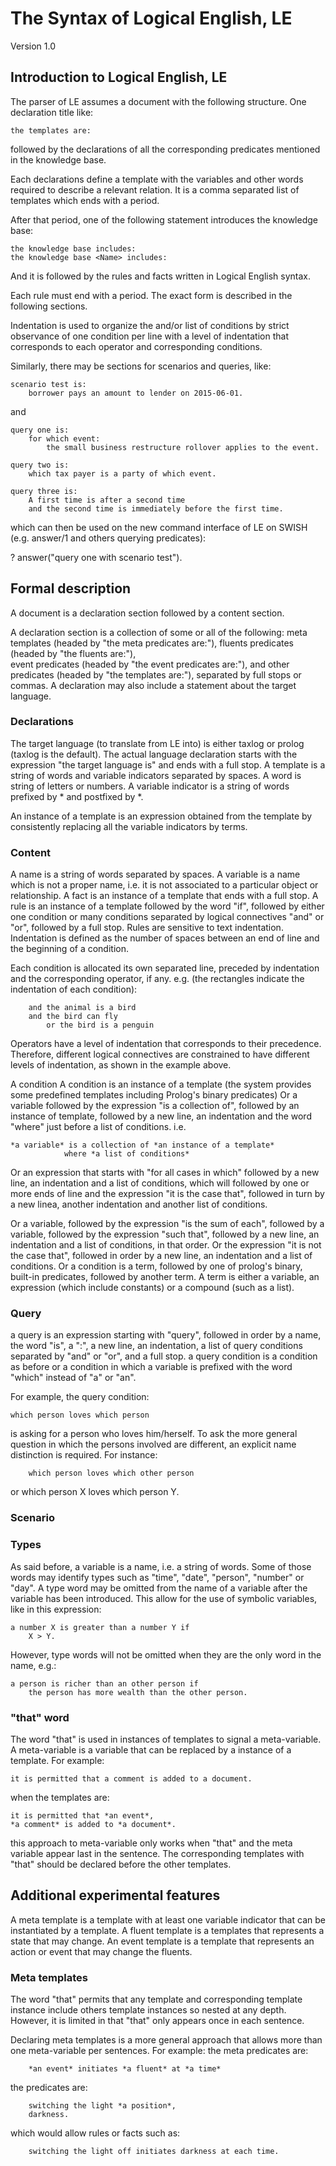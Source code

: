 # The Syntax of Logical English, LE

Version 1.0

## Introduction to Logical English, LE

The parser of LE assumes a document with the following structure. One declaration title like:

    the templates are:

followed by the declarations of all the corresponding predicates mentioned in the
knowledge base.

Each declarations define a template with the variables and other words required to
describe a relevant relation. It is a comma separated list of templates which ends
with a period.

After that period, one of the following statement introduces the knowledge base:

    the knowledge base includes:
    the knowledge base <Name> includes:

And it is followed by the rules and facts written in Logical English syntax.

Each rule must end with a period. The exact form is described in the following sections. 

Indentation is used to organize the and/or list of conditions by strict observance of one condition per line with a level of indentation that corresponds to each operator and corresponding conditions.

Similarly, there may be sections for scenarios and queries, like:

    scenario test is:
        borrower pays an amount to lender on 2015-06-01.

and

    query one is:
        for which event:
            the small business restructure rollover applies to the event.

    query two is:
        which tax payer is a party of which event.

    query three is:
        A first time is after a second time
        and the second time is immediately before the first time.


 which can then be used on the new command interface of LE on SWISH
(e.g. answer/1 and others querying predicates):

? answer("query one with scenario test"). 

## Formal description

A document is a declaration section followed by a content section.

A declaration section is a collection of some or all of the following:
meta templates (headed by "the meta predicates are:"),
fluents predicates (headed by "the fluents are:"),  
event predicates  (headed by "the event predicates are:"),
and other predicates (headed by "the templates are:"),
separated by full stops or commas.
A declaration may also include a statement about the target language.

### Declarations

The target language (to translate from LE into) is either taxlog or prolog (taxlog is the default). The actual language declaration starts with the expression "the target language is" and ends with a full stop.
A template is a string of words and  variable indicators separated by spaces.
A word is string of letters or numbers.
A variable indicator is a string of words prefixed by * and postfixed by *.

An instance of a template is an expression obtained from the template by consistently replacing all the variable indicators by terms.

### Content

A name is a string of words separated by spaces.
A variable is a name which is not a proper name, i.e. it is not associated to a particular object or relationship.
A fact is an instance of a template that ends with a full stop.
A rule is an instance of a template followed by the word "if", followed by either one condition or many conditions separated by logical connectives "and" or "or", followed by a full stop.
Rules are sensitive to text indentation. Indentation is defined as the number of spaces between an end of line and the beginning of a condition.      

Each condition is allocated its own separated line, preceded by indentation and the corresponding operator, if any. e.g. (the rectangles indicate the indentation of each condition):

        and the animal is a bird
        and the bird can fly
            or the bird is a penguin  

Operators have a level of indentation that corresponds to their precedence. Therefore, different logical connectives are constrained to have different levels of indentation, as shown in the example above.

A condition
A condition is
an instance of a template (the system provides some predefined templates including Prolog's binary predicates)
Or a variable followed by the expression "is a collection of", followed by an instance of template, followed by a new line, an indentation and the word "where" just before a list of conditions. i.e.

    *a variable* is a collection of *an instance of a template*
                where *a list of conditions*

Or an expression that starts with "for all cases in which" followed by a new line, an indentation and a list of conditions, which will followed by one or more ends of line and the expression "it is the case that", followed in turn by a new linea, another indentation and another list of conditions.

Or a variable, followed by the expression "is the sum of each", followed by a variable, followed by the expression "such that", followed by a new line, an indentation and a list of conditions, in that order.
Or the expression "it is not the case that", followed in order by a new line, an indentation and a list of conditions.
Or a condition is a term, followed by one of prolog's binary, built-in predicates, followed by another term.
A term is either a variable, an expression (which include constants) or a compound (such as a list).

### Query

a query is an expression starting with "query", followed in order by a name, the word  "is", a ":", a new line, an indentation, a list of query conditions separated by "and" or "or", and a full stop.
a query condition is 
a condition as before
or a condition in which a variable is prefixed with the word "which" instead of "a" or "an".

For example, the query condition:

    which person loves which person

is asking for a person who loves him/herself. To ask the more general question in which the persons involved are different, an explicit name distinction is required. For instance:

        which person loves which other person
or
        which person X loves which person Y.

### Scenario


### Types

As said before, a variable is a name, i.e. a string of words. Some of those words may identify types such as "time", "date", "person", "number" or "day".
A type word may be omitted from the name of a variable after the variable has been introduced. This allow for the use of symbolic variables, like in this expression:

    a number X is greater than a number Y if
        X > Y.

However, type words will not be omitted when they are the only word in the name, e.g.:

    a person is richer than an other person if
        the person has more wealth than the other person.

### "that" word

The word "that" is used in instances of templates to signal a meta-variable.
A meta-variable is a variable that can be replaced by a instance of a template. For example:

    it is permitted that a comment is added to a document.

when the templates are:

    it is permitted that *an event*,
    *a comment* is added to *a document*.

this approach to meta-variable only works when "that" and the meta variable appear last in the sentence.
The corresponding templates with "that" should be declared before the other templates.  


## Additional experimental features


A meta template is a template with at least one variable indicator that can be instantiated by a template.
A fluent template is a templates that represents a state that may change.
An event template is a template that represents an action or event that may change the fluents.


### Meta templates    

The word "that" permits that any template and corresponding template instance include others template instances so nested at any depth. However, it is limited in that "that" only appears once in each sentence.

Declaring meta templates is a more general approach that allows more than one meta-variable per sentences. For example:
the meta predicates are:

        *an event* initiates *a fluent* at *a time*

the predicates are:

        switching the light *a position*,
        darkness.

which would allow rules or facts such as:

        switching the light off initiates darkness at each time.


